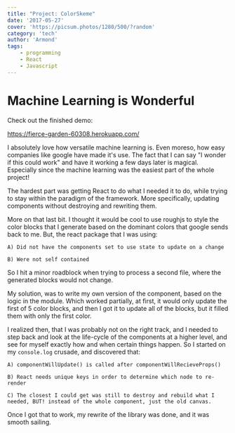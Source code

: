 ```yaml
---
title: "Project: ColorSkeme"
date: '2017-05-27'
cover: 'https://picsum.photos/1280/500/?random'
category: 'tech'
author: 'Armond'
tags: 
    - programming
    - React
    - Javascript
---
```

# Machine Learning is Wonderful #

Check out the finished demo:

https://fierce-garden-60308.herokuapp.com/

I absolutely love how versatile machine learning is. Even moreso, how easy companies like google have made it's use. The fact that I can say "I wonder if this could work" and have it working a few days later is magical. Especially since the machine learning was the easiest part of the whole project!

The hardest part was getting React to do what I needed it to do, while trying to stay within the paradigm of the framework. More specifically, updating components without destroying and rewriting them.

More on that last bit. I thought it would be cool to use roughjs to style the color blocks that I generate based on the dominant colors that google sends back to me. But, the react package that I was using:

    A) Did not have the components set to use state to update on a change

    B) Were not self contained

So I hit a minor roadblock when trying to process a second file, where the generated blocks would not change.

My solution, was to write my own version of the component, based on the logic in the module. Which worked partially, at first, it would only update the first of 5 color blocks, and then I got it to update all of the blocks, but it filled them with only the first color.

I realized then, that I was probably not on the right track, and I needed to step back and look at the life-cycle of the components at a higher level, and see for myself exactly how and when certain things happen. So I started on my `console.log` crusade, and discovered that:

    A) componentWillUpdate() is called after componentWillRecieveProps()

    B) React needs unique keys in order to determine which node to re-render

    C) The closest I could get was still to destroy and rebuild what I needed, BUT! instead of the whole component, just the old canvas.

Once I got that to work, my rewrite of the library was done, and it was smooth sailing.
